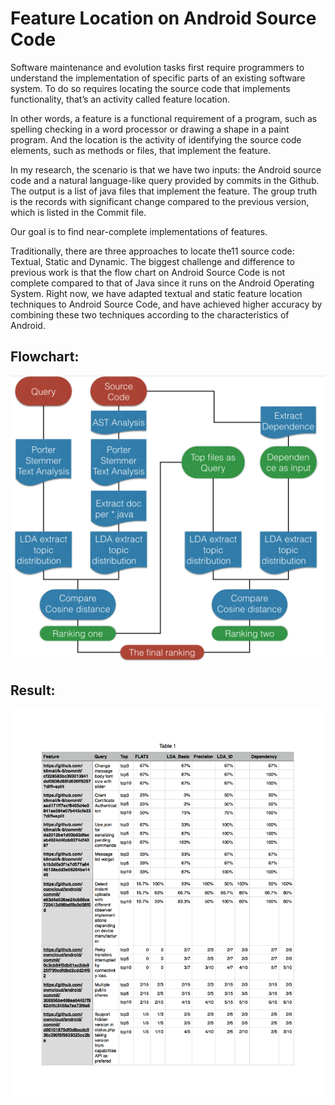 Feature Location on Android Source Code
======

Software maintenance and evolution tasks first require programmers to understand the implementation of specific parts of an existing software system. To do so requires locating the source code that implements functionality, that’s an activity called feature location.

In other words, a feature is a functional requirement of a program, such as spelling checking in a word processor or drawing a shape in a paint program. And the location is the activity of identifying the source code elements, such as methods or files, that implement the feature.

In my research, the scenario is that we have two inputs: the Android source code and a natural language-like query provided by commits in the Github. The output is a list of java files that implement the feature. The group truth is the records with significant change compared to the previous version, which is listed in the Commit file.

Our goal is to find near-complete implementations of features.

Traditionally, there are three approaches to locate the11 source code: Textual, Static and Dynamic. The biggest challenge and difference to previous work is that the flow chart on Android Source Code is not complete compared to that of Java since it runs on the Android Operating System. Right now, we have adapted textual and static feature location techniques to Android Source Code, and have achieved higher accuracy by combining these two techniques according to the characteristics of Android.


## Flowchart:
![Flowchart](flow.png)

## Result:
![top](top.png)